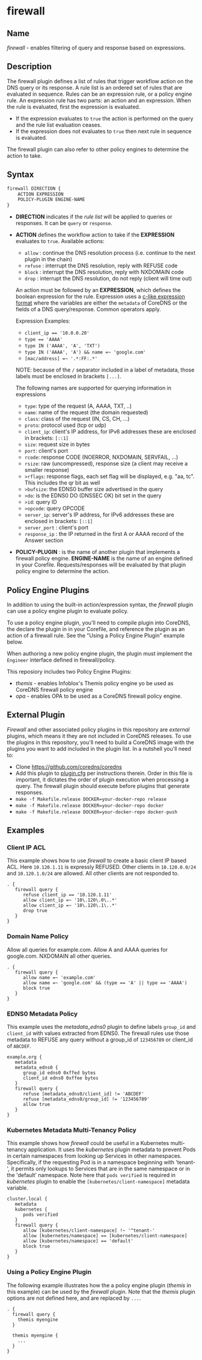 # firewall

## Name

*firewall* - enables filtering of query and response based on expressions.

## Description

The firewall plugin defines a list of rules that trigger workflow action on the DNS query or its response.
A rule list is an ordered set of rules that are evaluated in sequence.
Rules can be an expression rule, or a policy engine rule. 
An expression rule has two parts: an action and an expression. When the rule is evaluated,
first the expression is evaluated.
- If the expression evaluates to `true` the action is performed on the query and the rule list evaluation ceases.
- If the expression does not evaluates to `true` then next rule in sequence is evaluated.

The firewall plugin can also refer to other policy engines to determine the action to take.

## Syntax

~~~ txt
firewall DIRECTION {
    ACTION EXPRESSION
    POLICY-PLUGIN ENGINE-NAME
}
~~~~

* **DIRECTION** indicates if the _rule list_ will be applied to queries or responses. It can be `query` or `response`.

* **ACTION** defines the workflow action to take if the **EXPRESSION** evaluates to `true`.
Available actions:
  - `allow` : continue the DNS resolution process (i.e. continue to the next plugin in the chain)
  - `refuse` : interrupt the DNS resolution, reply with REFUSE code
  - `block` : interrupt the DNS resolution, reply with NXDOMAIN code
  - `drop` : interrupt the DNS resolution, do not reply (client will time out)

  An action must be followed by an **EXPRESSION**, which defines the boolean expression for the rule.  Expression uses 
  a [c-like expression format](https://github.com/Knetic/govaluate/blob/master/MANUAL.md) where the variables are either
  the `metadata` of CoreDNS or the fields of a DNS query/response.  Common operators apply.

  Expression Examples:
  * `client_ip == '10.0.0.20'`
  * `type == 'AAAA'`
  * `type IN ('AAAA', 'A', 'TXT')`
  * `type IN ('AAAA', 'A') && name =~ 'google.com'`
  * `[mac/address] =~ '.*:FF:.*'`

  NOTE: because of the `/` separator included in a label of metadata, those labels must be enclosed in
  brackets `[...]`.

  The following names are supported for querying information in expressions

  * `type`: type of the request (A, AAAA, TXT, ..)
  * `name`: name of the request (the domain requested)
  * `class`: class of the request (IN, CS, CH, ...)
  * `proto`: protocol used (tcp or udp)
  * `client_ip`: client's IP address, for IPv6 addresses these are enclosed in brackets: `[::1]`
  * `size`: request size in bytes
  * `port`: client's port
  * `rcode`: response CODE (NOERROR, NXDOMAIN, SERVFAIL, ...)
  * `rsize`: raw (uncompressed), response size (a client may receive a smaller response)
  * `>rflags`: response flags, each set flag will be displayed, e.g. "aa, tc". This includes the qr
    bit as well
  * `>bufsize`: the EDNS0 buffer size advertised in the query
  * `>do`: is the EDNS0 DO (DNSSEC OK) bit set in the query
  * `>id`: query ID
  * `>opcode`: query OPCODE
  * `server_ip`: server's IP address, for IPv6 addresses these are enclosed in brackets: `[::1]`
  * `server_port` : client's port
  * `response_ip` : the IP returned in the first A or AAAA record of the Answer section

* **POLICY-PLUGIN** : is the name of another plugin that implements a firewall policy engine. 
  **ENGINE-NAME** is the name of an engine defined in your Corefile. Requests/responses will be evaluated by
  that plugin policy engine to determine the action.

## Policy Engine Plugins

In addition to using the built-in action/expression syntax, the _firewall_ plugin can use a policy engine plugin
to evaluate policy.

To use a policy engine plugin, you'll need to compile plugin into CoreDNS, the declare the plugin in in your
Corefile, and reference the plugin as an action of a firewall rule.  See the "Using a Policy Engine Plugin" example below.

When authoring a new policy engine plugin, the plugin must implement the `Engineer` interface defined in firewall/policy.

This reposiory includes two Policy Engine Plugins:
* *themis* - enables Infoblox's Themis policy engine yo be used as CoreDNS firewall policy engine
* *opa* - enables OPA to be used as a CoreDNS firewall policy engine.

## External Plugin

*Firewall* and other associated policy plugins in this repository are *external* plugins, which means it they are not included in CoreDNS releases.
To use the plugins in this repository, you'll need to build a CoreDNS image with the plugins you want to add included in the plugin list. In a nutshell you'll need to:
* Clone <https://github.com/coredns/coredns>
* Add this plugin to [plugin.cfg](https://github.com/coredns/coredns/blob/master/plugin.cfg) per instructions therein.  Order in this file is important, it dictates the order of plugin execution when processing a query.  The firewall plugin should execute before plugins that generate responses.
* `make -f Makefile.release DOCKER=your-docker-repo release`
* `make -f Makefile.release DOCKER=your-docker-repo docker`
* `make -f Makefile.release DOCKER=your-docker-repo docker-push`

## Examples

### Client IP ACL
This example shows how to use *firewall* to create a basic client IP based ACL. Here `10.120.1.11` is expressly REFUSED.
Other clients in `10.120.0.0/24` and `10.120.1.0/24` are allowed.  All other clients are not responded to.

~~~ corefile
. {
   firewall query {
      refuse client_ip == '10.120.1.11'
      allow client_ip =~ '10\.120\.0\..*'
      allow client_ip =~ '10\.120\.1\..*'
      drop true
   }
}
~~~

### Domain Name Policy
Allow all queries for example.com.
Allow A and AAAA queries for google.com.
NXDOMAIN all other queries.

~~~ corefile
. {
   firewall query {
      allow name =~ 'example.com'
      allow name =~ 'google.com' && (type == 'A' || type == 'AAAA')
      block true
   }
}
~~~

### EDNS0 Metadata Policy
This example uses the *metadata_edns0* plugin to define labels `group_id` and `client_id` with values extracted from EDNS0.
The firewall rules use those metadata to REFUSE any query without a group_id of `123456789` or client_id of `ABCDEF`.

~~~ corefile
example.org {
   metadata
   metadata_edns0 {
      group_id edns0 0xffed bytes
      client_id edns0 0xffee bytes
   }
   firewall query {
      refuse [metadata_edns0/client_id] != 'ABCDEF'
      refuse [metadata_edns0/group_id] != '123456789'
      allow true
   }
}
~~~

### Kubernetes Metadata Multi-Tenancy Policy
This example shows how *firewall* could be useful in a Kubernetes multi-tenancy application. It uses the *kubernetes*
plugin metadata to prevent Pods in certain namespaces from looking up Services in other namespaces.
Specifically, if the requesting Pod is in a namespace beginning with 'tenant-', it permits only lookups to
Services that are in the same namespace or in the 'default' namespace. Note here that `pods verified` is
required in *kubernetes* plugin to enable the `[kubernetes/client-namespace]` metadata variable.

~~~ corefile
cluster.local {
   metadata
   kubernetes {
      pods verified
   }
   firewall query {
      allow [kubernetes/client-namespace] !~ '^tenant-'
      allow [kubernetes/namespace] == [kubernetes/client-namespace]
      allow [kubernetes/namespace] == 'default'
      block true
   }
}
~~~

### Using a Policy Engine Plugin

The following example illustrates how the a policy engine plugin (*themis* in this example) can be used by the *firewall* plugin.
Note that the *themis* plugin options are not defined here, and are replaced by `...`.

~~~
. {
  firewall query {
    themis myengine
  }
   
  themis myengine {
    ...
  }
}
~~~
